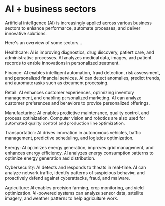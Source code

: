 # AI + business sectors

Artificial intelligence (AI) is increasingly applied across various business sectors to enhance performance, automate processes, and deliver innovative solutions.

Here's an overview of some sectors…

Healthcare: AI is improving diagnostics, drug discovery, patient care, and administrative processes. AI analyzes medical data, images, and patient records to enable innovations in personalized treatment.

Finance: AI enables intelligent automation, fraud detection, risk assessment, and personalized financial services. AI can detect anomalies, predict trends, and automate tasks such as document processing.

Retail: AI enhances customer experiences, optimizing inventory management, and enabling personalized marketing. AI can analyze customer preferences and behaviors to provide personalized offerings.

Manufacturing: AI enables predictive maintenance, quality control, and process optimization. Computer vision and robotics are also used for automated quality control and production line optimization.

Transportation: AI drives innovation in autonomous vehicles, traffic management, predictive scheduling, and logistics optimization.

Energy: AI optimizes energy generation, improves grid management, and enhances energy efficiency. AI analyzes energy consumption patterns to optimize energy generation and distribution.

Cybersecurity: AI detects and responds to threats in real-time. AI can analyze network traffic, identify patterns of suspicious behavior, and proactively defend against cyberattacks, fraud, and malware.

Agriculture: AI enables precision farming, crop monitoring, and yield optimization. AI-powered systems can analyze sensor data, satellite imagery, and weather patterns to help agriculture work.
